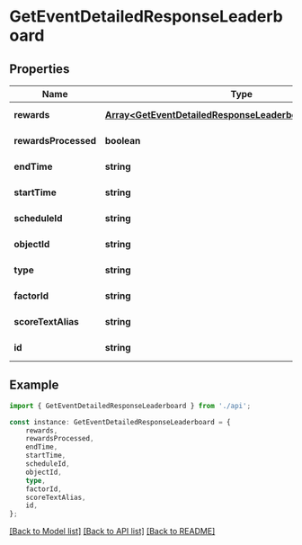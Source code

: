 # GetEventDetailedResponseLeaderboard


## Properties

Name | Type | Description | Notes
------------ | ------------- | ------------- | -------------
**rewards** | [**Array&lt;GetEventDetailedResponseLeaderboardRewardsInner&gt;**](GetEventDetailedResponseLeaderboardRewardsInner.md) |  | [default to undefined]
**rewardsProcessed** | **boolean** |  | [default to undefined]
**endTime** | **string** |  | [default to undefined]
**startTime** | **string** |  | [default to undefined]
**scheduleId** | **string** |  | [default to undefined]
**objectId** | **string** |  | [default to undefined]
**type** | **string** |  | [default to undefined]
**factorId** | **string** |  | [default to undefined]
**scoreTextAlias** | **string** |  | [default to undefined]
**id** | **string** |  | [default to undefined]

## Example

```typescript
import { GetEventDetailedResponseLeaderboard } from './api';

const instance: GetEventDetailedResponseLeaderboard = {
    rewards,
    rewardsProcessed,
    endTime,
    startTime,
    scheduleId,
    objectId,
    type,
    factorId,
    scoreTextAlias,
    id,
};
```

[[Back to Model list]](../README.md#documentation-for-models) [[Back to API list]](../README.md#documentation-for-api-endpoints) [[Back to README]](../README.md)
